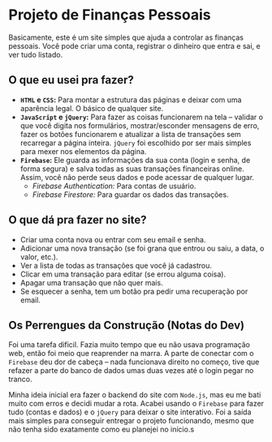 # Projeto de Finanças Pessoais

   Basicamente, este é um site simples que ajuda a controlar as finanças pessoais. Você pode criar uma conta, registrar o dinheiro que entra e sai, e ver tudo listado.

## O que eu usei pra fazer?

*   **`HTML` e `CSS`:** Para montar a estrutura das páginas e deixar com uma aparência legal. O básico de qualquer site.
*   **`JavaScript` e `jQuery`:** Para fazer as coisas funcionarem na tela – validar o que você digita nos formulários, mostrar/esconder mensagens de erro, fazer os botões funcionarem e atualizar a lista de transações sem recarregar a página inteira. `jQuery` foi escolhido por ser mais simples para mexer nos elementos da página.
*   **`Firebase`:** Ele guarda as informações da sua conta (login e senha, de forma segura) e salva todas as suas transações financeiras online. Assim, você não perde seus dados e pode acessar de qualquer lugar.
    *   *Firebase Authentication:* Para contas de usuário.
    *   *Firebase Firestore:* Para guardar os dados das transações.

## O que dá pra fazer no site?

*   Criar uma conta nova ou entrar com seu email e senha.
*   Adicionar uma nova transação (se foi grana que entrou ou saiu, a data, o valor, etc.).
*   Ver a lista de todas as transações que você já cadastrou.
*   Clicar em uma transação para editar (se errou alguma coisa).
*   Apagar uma transação que não quer mais.
*   Se esquecer a senha, tem um botão pra pedir uma recuperação por email.

## Os Perrengues da Construção (Notas do Dev)

   Foi uma tarefa dificil. Fazia muito tempo que eu não usava programação web, então foi meio que reaprender na marra. A parte de conectar com o `Firebase` deu dor de cabeça – nada funcionava direito no começo, tive que refazer a parte do banco de dados umas duas vezes até o login pegar no tranco.

   Minha ideia inicial era fazer o backend do site com `Node.js`, mas eu me bati muito com erros e decidi mudar a rota. Acabei usando o `Firebase` para fazer tudo (contas e dados) e o `jQuery` para deixar o site interativo. Foi a saída mais simples para conseguir entregar o projeto funcionando, mesmo que não tenha sido exatamente como eu planejei no início.s
